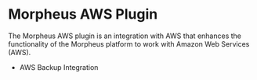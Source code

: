 # Morpheus AWS Plugin

The Morpheus AWS plugin is an integration with AWS that enhances the functionality of the Morpheus platform to work with Amazon Web Services (AWS).

* AWS Backup Integration
